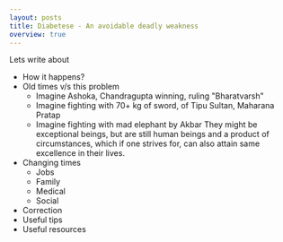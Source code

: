 ```yaml
---
layout: posts
title: Diabetese - An avoidable deadly weakness
overview: true
---
```

Lets write about
* How it happens?
* Old times v/s this problem
    - Imagine Ashoka, Chandragupta winning, ruling "Bharatvarsh"
    - Imagine fighting with 70+ kg of sword, of Tipu Sultan, Maharana Pratap
    - Imagine fighting with mad elephant by Akbar
    They might be exceptional beings, but are still human beings and a product of circumstances, which if one strives for, can also attain same excellence in their lives.
* Changing times
    - Jobs
    - Family
    - Medical
    - Social
* Correction
* Useful tips
* Useful resources